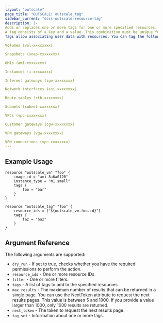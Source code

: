 ```yaml
---
layout: "outscale"
page_title: "OUTSCALE: outscale_tag"
sidebar_current: "docs-outscale-resource-tag"
description: |-
Adds or replaces one or more tags for one or more specified resources.
A tag consists of a key and a value. This combination must be unique for each resource.
Tags allow associating user data with resources. You can tag the following resources:

Volumes (vol-xxxxxxxx)

Snapshots (snap-xxxxxxxx)

OMIs (ami-xxxxxxxx)

Instances (i-xxxxxxxx)

Internet gateways (igw-xxxxxxxx)

Network interfaces (eni-xxxxxxxx)

Route tables (rtb-xxxxxxxx)

Subnets (subnet-xxxxxxxx)

VPCs (vpc-xxxxxxxx)

Customer gateways (cgw-xxxxxxxx)

VPN gateways (vgw-xxxxxxxx)

VPN connections (vpn-xxxxxxxx)
---
```


## Example Usage

```hcl
resource "outscale_vm" "foo" {
	image_id = "ami-8a6a0120"
	instance_type = "m1.small"
	tags {
		foo = "bar"
	}
}

resource "outscale_tag" "foo" {
	resource_ids = ["${outscale_vm.foo.id}"]
	tags {
		faz = "baz"
	}
}
```

## Argument Reference

The following arguments are supported:

* `dry_run` - If set to true, checks whether you have the required permissions to perform the action.
* `resource_ids` - One or more resource IDs.
* `filter` - One or more filters.
* `tags` - A list of tags to add to the specified resources.
* `max_results` - The maximum number of results that can be returned in a single page. You can use the NextToken attribute to request the next results pages. This value is between 5 and 1000. If you provide a value larger than 1000, only 1000 results are returned.
* `next_token` - The token to request the next results page.
* `tag_set` - Information about one or more tags.